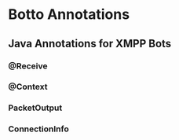 Botto Annotations
=================

## Java Annotations for XMPP Bots

### @Receive

### @Context

### PacketOutput

### ConnectionInfo

